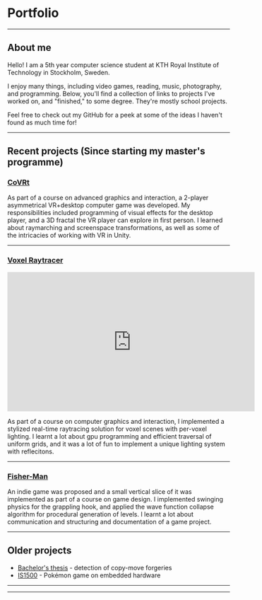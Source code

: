 # Portfolio

---
## About me

Hello! I am a 5th year computer science student at KTH Royal Institute of Technology
in Stockholm, Sweden. 

I enjoy many things, including video games, reading, music, photography, and programming. 
Below, you'll find a collection of links to projects I've worked on, and "finished," to some degree. They're mostly school projects.

Feel free to check out my GitHub for a peek at some of the ideas I haven't found as much time for!

---

## Recent projects (Since starting my master's programme)

### [CoVRt](https://druskus20.github.io/covrt-web)
<!--<img src="images/dummy_thumbnail.jpg?raw=true"/>-->

As part of a course on advanced graphics and interaction, a 2-player asymmetrical VR+desktop computer game was developed. My responsibilities included programming of visual effects for the desktop player, and a 3D fractal the VR player can explore in first person. I learned about raymarching and screenspace transformations, as well as some of the intricacies of working with VR in Unity.

---
### [Voxel Raytracer](https://ii-day-ii.github.io/voxel_raytracer)
<iframe width="560" height="315" src="https://www.youtube.com/embed/K-DfGpbxgds" title="YouTube video player" frameborder="0" allow="accelerometer; autoplay; clipboard-write; encrypted-media; gyroscope; picture-in-picture; web-share" allowfullscreen>Link to youtube video</iframe>

As part of a course on computer graphics and interaction, I implemented a stylized real-time raytracing solution for voxel scenes with per-voxel lighting. I learnt a lot about gpu programming and efficient traversal of uniform grids, and it was a lot of fun to implement a unique lighting system with reflecitons.

---
### [Fisher-Man](https://urchin-game.github.io/)
<!--<img src="images/dummy_thumbnail.jpg?raw=true"/>-->

An indie game was proposed and a small vertical slice of it was implemented as part of a course on game design. I implemented swinging physics for the grappling hook, and applied the wave function collapse algorithm for procedural generation of levels. I learnt a lot about communication and structuring and documentation of a game project.

---

## Older projects

- [Bachelor's thesis](https://kth.diva-portal.org/smash/record.jsf?dswid=876&pid=diva2%3A1702458) - detection of copy-move forgeries
- [IS1500](/is1500.md) - Pokémon game on embedded hardware

---

---
<!-- <p style="font-size:11px">Page template forked from <a href="https://github.com/evanca/quick-portfolio">evanca</a></p> -->
<!-- Remove above link if you don't want to attibute -->
